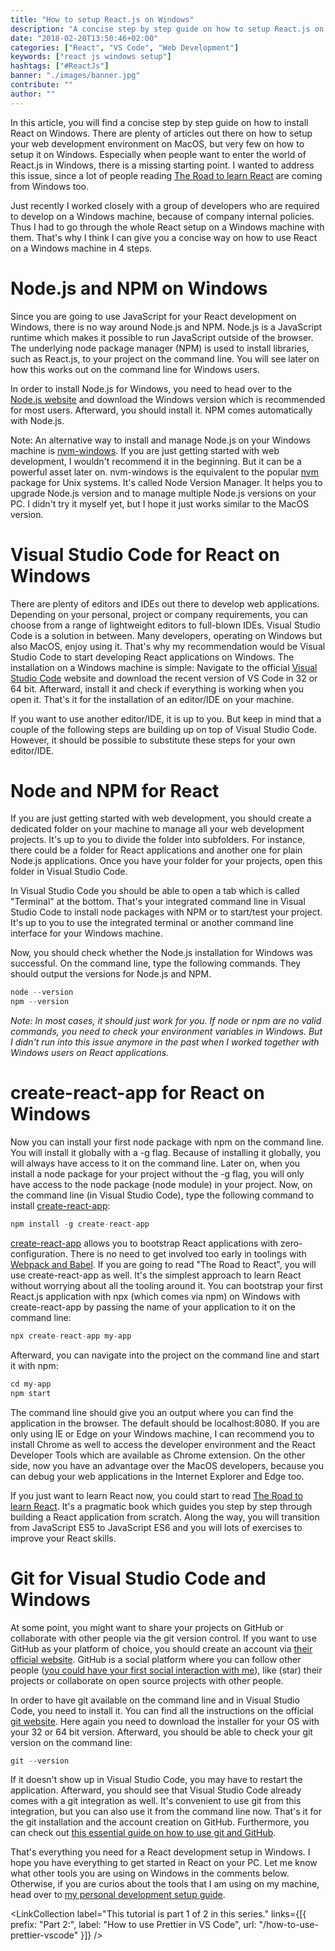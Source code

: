 ```yaml
---
title: "How to setup React.js on Windows"
description: "A concise step by step guide on how to setup React.js on Windows for your PC. In a few steps, you will install Visual Studio Code, Node.js, NPM, Git, Prettier and create-react-app for building React applications with Windows ..."
date: "2018-02-20T13:50:46+02:00"
categories: ["React", "VS Code", "Web Development"]
keywords: ["react js windows setup"]
hashtags: ["#ReactJs"]
banner: "./images/banner.jpg"
contribute: ""
author: ""
---
```


<Sponsorship />

In this article, you will find a concise step by step guide on how to install React on Windows. There are plenty of articles out there on how to setup your web development environment on MacOS, but very few on how to setup it on Windows. Especially when people want to enter the world of React.js in Windows, there is a missing starting point. I wanted to address this issue, since a lot of people reading [The Road to learn React](/the-road-to-learn-react/) are coming from Windows too.

Just recently I worked closely with a group of developers who are required to develop on a Windows machine, because of company internal policies. Thus I had to go through the whole React setup on a Windows machine with them. That's why I think I can give you a concise way on how to use React on a Windows machine in 4 steps.

# Node.js and NPM on Windows

Since you are going to use JavaScript for your React development on Windows, there is no way around Node.js and NPM. Node.js is a JavaScript runtime which makes it possible to run JavaScript outside of the browser. The underlying node package manager (NPM) is used to install libraries, such as React.js, to your project on the command line. You will see later on how this works out on the command line for Windows users.

In order to install Node.js for Windows, you need to head over to the [Node.js website](https://nodejs.org/en/) and download the Windows version which is recommended for most users. Afterward, you should install it. NPM comes automatically with Node.js.

Note: An alternative way to install and manage Node.js on your Windows machine is [nvm-windows](https://github.com/coreybutler/nvm-windows). If you are just getting started with web development, I wouldn't recommend it in the beginning. But it can be a powerful asset later on. nvm-windows is the equivalent to the popular [nvm](https://github.com/creationix/nvm) package for Unix systems. It's called Node Version Manager. It helps you to upgrade Node.js version and to manage multiple Node.js versions on your PC. I didn't try it myself yet, but I hope it just works similar to the MacOS version.

# Visual Studio Code for React on Windows

There are plenty of editors and IDEs out there to develop web applications. Depending on your personal, project or company requirements, you can choose from a range of lightweight editors to full-blown IDEs. Visual Studio Code is a solution in between. Many developers, operating on Windows but also MacOS, enjoy using it. That's why my recommendation would be Visual Studio Code to start developing React applications on Windows. The installation on a Windows machine is simple: Navigate to the official [Visual Studio Code](https://code.visualstudio.com/) website and download the recent version of VS Code in 32 or 64 bit. Afterward, install it and check if everything is working when you open it. That's it for the installation of an editor/IDE on your machine.

If you want to use another editor/IDE, it is up to you. But keep in mind that a couple of the following steps are building up on top of Visual Studio Code. However, it should be possible to substitute these steps for your own editor/IDE.

# Node and NPM for React

If you are just getting started with web development, you should create a dedicated folder on your machine to manage all your web development projects. It's up to you to divide the folder into subfolders. For instance, there could be a folder for React applications and another one for plain Node.js applications. Once you have your folder for your projects, open this folder in Visual Studio Code.

In Visual Studio Code you should be able to open a tab which is called "Terminal" at the bottom. That's your integrated command line in Visual Studio Code to install node packages with NPM or to start/test your project. It's up to you to use the integrated terminal or another command line interface for your Windows machine.

Now, you should check whether the Node.js installation for Windows was successful. On the command line, type the following commands. They should output the versions for Node.js and NPM.

```javascript
node --version
npm --version
```

*Note: In most cases, it should just work for you. If node or npm are no valid commands, you need to check your environment variables in Windows. But I didn't run into this issue anymore in the past when I worked together with Windows users on React applications.*

# create-react-app for React on Windows

Now you can install your first node package with npm on the command line. You will install it globally with a -g flag. Because of installing it globally, you will always have access to it on the command line. Later on, when you install a node package for your project without the -g flag, you will only have access to the node package (node module) in your project. Now, on the command line (in Visual Studio Code), type the following command to install [create-react-app](https://github.com/facebook/create-react-app):

```javascript
npm install -g create-react-app
```

[create-react-app](https://github.com/facebook/create-react-app) allows you to bootstrap React applications with zero-configuration. There is no need to get involved too early in toolings with [Webpack and Babel](https://github.com/rwieruch/minimal-react-webpack-babel-setup). If you are going to read "The Road to React", you will use create-react-app as well. It's the simplest approach to learn React without worrying about all the tooling around it. You can bootstrap your first React.js application with npx (which comes via npm) on Windows with create-react-app by passing the name of your application to it on the command line:

```javascript
npx create-react-app my-app
```

Afterward, you can navigate into the project on the command line and start it with npm:

```javascript
cd my-app
npm start
```

The command line should give you an output where you can find the application in the browser. The default should be localhost:8080. If you are only using IE or Edge on your Windows machine, I can recommend you to install Chrome as well to access the developer environment and the React Developer Tools which are available as Chrome extension. On the other side, now you have an advantage over the MacOS developers, because you can debug your web applications in the Internet Explorer and Edge too.

If you just want to learn React now, you could start to read [The Road to learn React](/the-road-to-learn-react/). It's a pragmatic book which guides you step by step through building a React application from scratch. Along the way, you will transition from JavaScript ES5 to JavaScript ES6 and you will lots of exercises to improve your React skills.

# Git for Visual Studio Code and Windows

At some point, you might want to share your projects on GitHub or collaborate with other people via the git version control. If you want to use GitHub as your platform of choice, you should create an account via [their official website](https://github.com/). GitHub is a social platform where you can follow other people ([you could have your first social interaction with me](https://github.com/rwieruch)), like (star) their projects or collaborate on open source projects with other people.

In order to have git available on the command line and in Visual Studio Code, you need to install it. You can find all the instructions on the official [git website](https://git-scm.com/). Here again you need to download the installer for your OS with your 32 or 64 bit version. Afterward, you should be able to check your git version on the command line:

```javascript
git --version
```

If it doesn't show up in Visual Studio Code, you may have to restart the application. Afterward, you should see that Visual Studio Code already comes with a git integration as well. It's convenient to use git from this integration, but you can also use it from the command line now. That's it for the git installation and the account creation on GitHub. Furthermore, you can check out [this essential guide on how to use git and GitHub](/git-essential-commands/).

<Divider />

That's everything you need for a React development setup in Windows. I hope you have everything to get started in React on your PC. Let me know what other tools you are using on Windows in the comments below. Otherwise, if you are curios about the tools that I am using on my machine, head over to [my personal development setup guide](/developer-setup).

<LinkCollection label="This tutorial is part 1 of 2 in this series." links={[{ prefix: "Part 2:", label: "How to use Prettier in VS Code", url: "/how-to-use-prettier-vscode" }]} />

<ReadMore label="How to set up React with Webpack and Babel" link="/minimal-react-webpack-babel-setup" />
